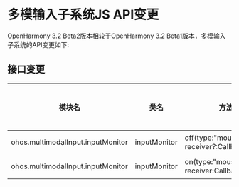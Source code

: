 # 多模输入子系统JS API变更

OpenHarmony 3.2 Beta2版本相较于OpenHarmony 3.2 Beta1版本，多模输入子系统的API变更如下:

## 接口变更

| 模块名 | 类名 | 方法/属性/枚举/常量 | 变更类型 |
|---|---|---|---|
| ohos.multimodalInput.inputMonitor | inputMonitor | off(type:"mouse", receiver?:Callback\<MouseEvent>):void; | 新增 |
| ohos.multimodalInput.inputMonitor | inputMonitor | on(type:"mouse", receiver:Callback\<MouseEvent>):void; | 新增 |
